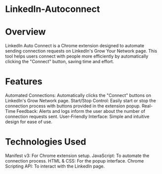 # LinkedIn-Autoconnect

# Overview
LinkedIn Auto Connect is a Chrome extension designed to automate sending connection requests on LinkedIn's Grow Your Network page. This tool helps users connect with people more efficiently by automatically clicking the "Connect" button, saving time and effort.

# Features
Automated Connections: Automatically clicks the "Connect" buttons on LinkedIn's Grow Network page.
Start/Stop Control: Easily start or stop the connection process with buttons provided in the extension popup.
Real-Time Feedback: Alerts and logs inform the user about the number of connection requests sent.
User-Friendly Interface: Simple and intuitive design for ease of use.

# Technologies Used
Manifest v3: For Chrome extension setup.
JavaScript: To automate the connection process.
HTML & CSS: For the popup interface.
Chrome Scripting API: To interact with the LinkedIn page.
